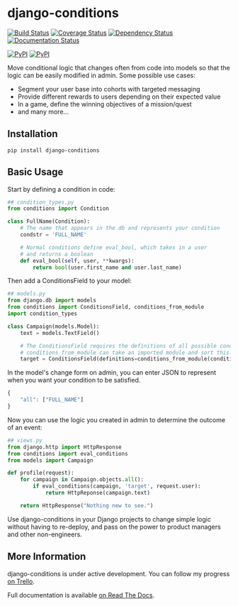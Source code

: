 # django-conditions

[![Build Status](https://travis-ci.org/RevolutionTech/django-conditions.svg?branch=master)](https://travis-ci.org/RevolutionTech/django-conditions) [![Coverage Status](https://coveralls.io/repos/RevolutionTech/django-conditions/badge.svg?branch=master&service=github)](https://coveralls.io/github/RevolutionTech/django-conditions?branch=master) [![Dependency Status](https://www.versioneye.com/user/projects/5609e6b75a262f001a000345/badge.svg?style=flat)](https://www.versioneye.com/user/projects/5609e6b75a262f001a000345) [![Documentation Status](https://readthedocs.org/projects/django-conditions/badge/?version=latest)](http://django-conditions.readthedocs.org/en/latest/)

[![PyPI](https://img.shields.io/pypi/dm/django-conditions.svg)](https://pypi.python.org/pypi/django-conditions/) [![PyPI](https://img.shields.io/pypi/v/django-conditions.svg)](https://pypi.python.org/pypi/django-conditions/)

Move conditional logic that changes often from code into models so that the logic can be easily modified in admin. Some possible use cases:
- Segment your user base into cohorts with targeted messaging
- Provide different rewards to users depending on their expected value
- In a game, define the winning objectives of a mission/quest
- and many more...

## Installation

    pip install django-conditions

## Basic Usage

Start by defining a condition in code:

```python
## condition_types.py
from conditions import Condition

class FullName(Condition):
    # The name that appears in the db and represents your condition
    condstr = 'FULL_NAME'

    # Normal conditions define eval_bool, which takes in a user
    # and returns a boolean
    def eval_bool(self, user, **kwargs):
        return bool(user.first_name and user.last_name)
```

Then add a ConditionsField to your model:

```python
## models.py
from django.db import models
from conditions import ConditionsField, conditions_from_module
import condition_types

class Campaign(models.Model):
    text = models.TextField()

    # The ConditionsField requires the definitions of all possible conditions
    # conditions_from_module can take an imported module and sort this out for you
    target = ConditionsField(definitions=conditions_from_module(condition_types))
```

In the model's change form on admin, you can enter JSON to represent when you want your condition to be satisfied.

```javascript
{
    "all": ["FULL_NAME"]
}
```

Now you can use the logic you created in admin to determine the outcome of an event:

```python
## views.py
from django.http import HttpResponse
from conditions import eval_conditions
from models import Campaign

def profile(request):
    for campaign in Campaign.objects.all():
        if eval_conditions(campaign, 'target', request.user):
            return HttpReponse(campaign.text)

    return HttpResponse("Nothing new to see.")
```

Use django-conditions in your Django projects to change simple logic without having to re-deploy, and pass on the power to product managers and other non-engineers.

## More Information

django-conditions is under active development. You can follow my progress [on Trello](https://trello.com/b/XQnzHWYZ).

Full documentation is available [on Read The Docs](http://django-conditions.readthedocs.org/).
